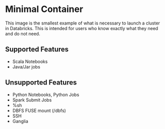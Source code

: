 # Minimal Container

This image is the smallest example of what is necessary to launch a cluster in Databricks.
This is intended for users who know exactly what they need and do not need.

## Supported Features
  - Scala Notebooks
  - Java/Jar jobs

## Unsupported Features
  - Python Notebooks, Python Jobs
  - Spark Submit Jobs
  - %sh
  - DBFS FUSE mount (/dbfs)
  - SSH
  - Ganglia
